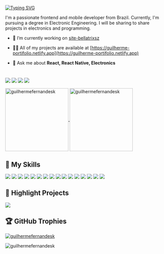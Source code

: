 [![Typing SVG](https://readme-typing-svg.herokuapp.com?font=Fira+Code&size=35&height=40&duration=4000&pause=1000&center=true&vCenter=true&random=false&width=1000&lines=Hi%F0%9F%91%8B%2C+I'm+Guilherme+Fernandes)](https://git.io/typing-svg)

I'm a passionate frontend and mobile developer from Brazil. Currently, I'm pursuing a degree in Electronic Engineering. I will be sharing to share projects in electronics and programming.

- 🔭 I’m currently working on [site-bellatrixsz](https://bellatrixsz.netlify.app)

- 👨‍💻 All of my projects are available at [https://guilherme-portifolio.netlify.app](https://guilherme-portifolio.netlify.app)

- 💬 Ask me about **React, React Native, Electronics**

#

<a href="https://www.linkedin.com/in/iguilherme" target="_blank"><img src="https://img.shields.io/badge/-LinkedIn-%230077B5?style=for-the-badge&logo=linkedin&logoColor=white" target="_blank"></a>
<a href="https://wa.me/5512988640943" target="_blank"><img src="https://img.shields.io/badge/WhatsApp-25D366.svg?style=for-the-badge&logo=WhatsApp&logoColor=white" target="_blank"></a>
<a href = "mailto:guilhermefernandes1937g@gmail.com"><img src="https://img.shields.io/badge/Gmail-D14836?style=for-the-badge&logo=gmail&logoColor=white" target="_blank"></a>
<a href="https://instagram.com/gui.fernandes7" target="_blank"><img src="https://img.shields.io/badge/-Instagram-%23E4405F?style=for-the-badge&logo=instagram&logoColor=white" target="_blank"></a>

  <a href="https://github.com/guilhermefernadesk">
  	<img height=200 align="center" src="https://github-readme-stats.vercel.app/api?username=guilhermefernandesk&show_icons=true&theme=dracula&locale=en&count_private=true&layout=compact" alt="guilhermefernandesk" />
  </a>
  <a href="https://github.com/guilhermefernadesk">
  	<img height=200 align="center" src="https://github-readme-stats.vercel.app/api/top-langs/?username=guilhermefernandesk&show_icons=true&layout=compact&langs_count=16&theme=dracula&locale=en&hide=makefile,cmake,SWIG,shell,objective-c&card_width=320" alt="guilhermefernandesk"/> 
  </a>

## 🦾 My Skills

<div>
<img src="https://img.shields.io/badge/HTML5-E34F26?style=for-the-badge&logo=html5&logoColor=white" target="_blank">
<img src="https://img.shields.io/badge/CSS3-1572B6?style=for-the-badge&logo=css3&logoColor=white" target="_blank">
<img src="https://img.shields.io/badge/JavaScript-F7DF1E?style=for-the-badge&logo=javascript&logoColor=black" target="_blank">
<img src="https://img.shields.io/badge/React-20232A?style=for-the-badge&logo=react&logoColor=61DAFB" target="_blank">
<img src="https://img.shields.io/badge/React_Native-20232A?style=for-the-badge&logo=react&logoColor=61DAFB" target="_blank">
<img src="https://img.shields.io/badge/Playwright-45ba4b?style=for-the-badge&logo=Playwright&logoColor=white" target="_blank">
<img src="https://img.shields.io/badge/GIT-E44C30?style=for-the-badge&logo=git&logoColor=white" target="_blank">
<img src="https://img.shields.io/badge/C-00599C?style=for-the-badge&logo=c&logoColor=white" target="_blank">
<img src="https://img.shields.io/badge/C%2B%2B-00599C?style=for-the-badge&logo=c%2B%2B&logoColor=white" target="_blank">
<img src="https://img.shields.io/badge/Flutter-02569B?style=for-the-badge&logo=flutter&logoColor=white" target="_blank">
<img src="https://img.shields.io/badge/Java-ED8B00?style=for-the-badge&logo=openjdk&logoColor=white" target="_blank">
<img src="https://img.shields.io/badge/MySQL-005C84?style=for-the-badge&logo=mysql&logoColor=white" target="_blank">
<img src="https://img.shields.io/badge/firebase-ffca28?style=for-the-badge&logo=firebase&logoColor=black" target="_blank">
<img src="https://img.shields.io/badge/VSCode-0078D4?style=for-the-badge&logo=visual%20studio%20code&logoColor=white" target="_blank">
<img src="https://img.shields.io/badge/Trello-0052CC?style=for-the-badge&logo=trello&logoColor=white" target="_blank">
<img src="https://img.shields.io/badge/Arduino_IDE-00979D?style=for-the-badge&logo=arduino&logoColor=white" target="_blank">
</div>

## 🚀 Highlight Projects

<a href="https://github.com/guilhermefernandesk/Projeto-Cafeteira-Bluetooth">
  <img align="center" src="https://github-readme-stats.vercel.app/api/pin/?username=guilhermefernandesk&repo=Projeto-Cafeteira-Bluetooth&show_owner=false" />
</a>

## 🏆 GitHub Trophies

<p align="left"> <a href="https://github.com/ryo-ma/github-profile-trophy"><img src="https://github-profile-trophy.vercel.app/?username=guilhermefernandesk&rank=SECRET,SSS,SS,S,AAA,AA,A,B,C&column=-1&theme=dracula" alt="guilhermefernandesk" /></a> </p>

<p align="left"> <img src="https://komarev.com/ghpvc/?username=guilhermefernandesk&label=Profile%20views&color=0e75b6&style=flat" alt="guilhermefernandesk" /> </p>
